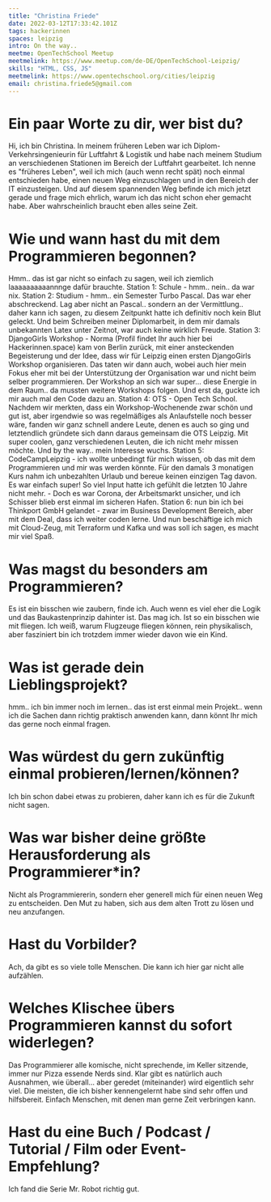```yaml
---
title: "Christina Friede"
date: 2022-03-12T17:33:42.101Z
tags: hackerinnen
spaces: leipzig
intro: On the way..
meetme: OpenTechSchool Meetup
meetmelink: https://www.meetup.com/de-DE/OpenTechSchool-Leipzig/
skills: "HTML, CSS, JS"
meetmelink: https://www.opentechschool.org/cities/leipzig
email: christina.friede5@gmail.com
---
```


# Ein paar Worte zu dir, wer bist du?
Hi, ich bin Christina. In meinem früheren Leben war ich Diplom-Verkehrsingenieurin für Luftfahrt & Logistik und habe nach meinem Studium an verschiedenen Stationen im Bereich der Luftfahrt gearbeitet. Ich nenne es "früheres Leben", weil ich mich (auch wenn recht spät) noch einmal entschieden habe, einen neuen Weg einzuschlagen und in den Bereich der IT einzusteigen. Und auf diesem spannenden Weg befinde ich mich jetzt gerade und frage mich ehrlich, warum ich das nicht schon eher gemacht habe. Aber wahrscheinlich braucht eben alles seine Zeit.

# Wie und wann hast du mit dem Programmieren begonnen?
Hmm.. das ist gar nicht so einfach zu sagen, weil ich ziemlich laaaaaaaaaannnge dafür brauchte.
Station 1: Schule - hmm.. nein.. da war nix.
Station 2: Studium - hmm.. ein Semester Turbo Pascal. Das war eher abschreckend. Lag aber nicht an Pascal.. sondern an der Vermittlung.. daher kann ich sagen, zu diesem Zeitpunkt hatte ich definitiv noch kein Blut geleckt. Und beim Schreiben meiner Diplomarbeit, in dem mir damals unbekannten Latex unter Zeitnot, war auch keine wirklich Freude.
Station 3: DjangoGirls Workshop - Norma (Profil findet Ihr auch hier bei Hackerinnen.space) kam von Berlin zurück, mit einer ansteckenden Begeisterung und der Idee, dass wir für Leipzig einen ersten DjangoGirls Workshop organisieren. Das taten wir dann auch, wobei auch hier mein Fokus eher mit bei der Unterstützung der Organisation war und nicht beim selber programmieren. Der Workshop an sich war super... diese Energie in dem Raum.. da mussten weitere Workshops folgen. Und erst da, guckte ich mir auch mal den Code dazu an.
Station 4: OTS - Open Tech School. Nachdem wir merkten, dass ein Workshop-Wochenende zwar schön und gut ist, aber irgendwie so was regelmäßiges als Anlaufstelle noch besser wäre, fanden wir ganz schnell andere Leute, denen es auch so ging und letztendlich gründete sich dann daraus gemeinsam die OTS Leipzig. Mit super coolen, ganz verschiedenen Leuten, die ich nicht mehr missen möchte. Und by the way.. mein Interesse wuchs.
Station 5: CodeCampLeipzig - ich wollte unbedingt für mich wissen, ob das mit dem Programmieren und mir was werden könnte. Für den damals 3 monatigen Kurs nahm ich unbezahlten Urlaub und bereue keinen einzigen Tag davon. Es war einfach super! So viel Input hatte ich gefühlt die letzten 10 Jahre nicht mehr. - Doch es war Corona, der Arbeitsmarkt unsicher, und ich Schisser blieb erst einmal im sicheren Hafen.
Station 6: nun bin ich bei Thinkport GmbH gelandet - zwar im Business Development Bereich, aber mit dem Deal, dass ich weiter coden lerne. Und nun beschäftige ich mich mit Cloud-Zeug, mit Terraform und Kafka und was soll ich sagen, es macht mir viel Spaß.

# Was magst du besonders am Programmieren?
Es ist ein bisschen wie zaubern, finde ich. Auch wenn es viel eher die Logik und das Baukastenprinzip dahinter ist. Das mag ich. Ist so ein bisschen wie mit fliegen. Ich weiß, warum Flugzeuge fliegen können, rein physikalisch, aber fasziniert bin ich trotzdem immer wieder davon wie ein Kind.

# Was ist gerade dein Lieblingsprojekt?
hmm.. ich bin immer noch im lernen.. das ist erst einmal mein Projekt.. wenn ich die Sachen dann richtig praktisch anwenden kann, dann könnt Ihr mich das gerne noch einmal fragen.

# Was würdest du gern zukünftig einmal probieren/lernen/können?
Ich bin schon dabei etwas zu probieren, daher kann ich es für die Zukunft nicht sagen.

# Was war bisher deine größte Herausforderung als Programmierer*in?
Nicht als Programmiererin, sondern eher generell mich für einen neuen Weg zu entscheiden. Den Mut zu haben, sich aus dem alten Trott zu lösen und neu anzufangen.

# Hast du Vorbilder?
Ach, da gibt es so viele tolle Menschen. Die kann ich hier gar nicht alle aufzählen.

# Welches Klischee übers Programmieren kannst du sofort widerlegen?
Das Programmierer alle komische, nicht sprechende, im Keller sitzende, immer nur Pizza essende Nerds sind. Klar gibt es natürlich auch Ausnahmen, wie überall... aber geredet (miteinander) wird eigentlich sehr viel. Die meisten, die ich bisher kennengelernt habe sind sehr offen und hilfsbereit. Einfach Menschen, mit denen man gerne Zeit verbringen kann.

# Hast du eine Buch / Podcast / Tutorial / Film oder Event-Empfehlung?
Ich fand die Serie Mr. Robot richtig gut.

